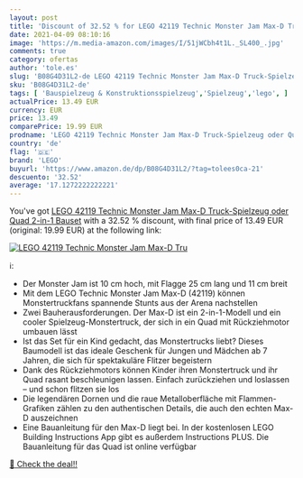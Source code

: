 ```yaml
---
layout: post
title: 'Discount of 32.52 % for LEGO 42119 Technic Monster Jam Max-D Tru'
date: 2021-04-09 08:10:16
image: 'https://m.media-amazon.com/images/I/51jWCbh4t1L._SL400_.jpg'
comments: true
category: ofertas
author: 'tole.es'
slug: 'B08G4D31L2-de LEGO 42119 Technic Monster Jam Max-D Truck-Spielzeug oder...'
sku: 'B08G4D31L2-de'
tags: [ 'Bauspielzeug & Konstruktionsspielzeug','Spielzeug','lego', ]
actualPrice: 13.49 EUR
currency: EUR
price: 13.49
comparePrice: 19.99 EUR
prodname: 'LEGO 42119 Technic Monster Jam Max-D Truck-Spielzeug oder Quad   2-in-1 Bauset'
country: 'de'
flag: '🇩🇪'
brand: 'LEGO'
buyurl: 'https://www.amazon.de/dp/B08G4D31L2/?tag=tolees0ca-21'
descuento: '32.52'
average: '17.1272222222221'
---
```


You've got [LEGO 42119 Technic Monster Jam Max-D Truck-Spielzeug oder Quad   2-in-1 Bauset](https://www.amazon.de/dp/B08G4D31L2/?tag=tolees0ca-21) with a  32.52 % discount, with final price of 13.49 EUR (original: 19.99 EUR) at the following link:

[![LEGO 42119 Technic Monster Jam Max-D Tru](https://m.media-amazon.com/images/I/51jWCbh4t1L._SL400_.jpg)](https://www.amazon.de/dp/B08G4D31L2/?tag=tolees0ca-21)

ℹ️:

- Der Monster Jam ist 10 cm hoch, mit Flagge 25 cm lang und 11 cm breit
- Mit dem LEGO Technic Monster Jam Max-D (42119) können Monstertruckfans spannende Stunts aus der Arena nachstellen
- Zwei Bauherausforderungen. Der Max-D ist ein 2-in-1-Modell und ein cooler Spielzeug-Monstertruck, der sich in ein Quad mit Rückziehmotor umbauen lässt
- Ist das Set für ein Kind gedacht, das Monstertrucks liebt? Dieses Baumodell ist das ideale Geschenk für Jungen und Mädchen ab 7 Jahren, die sich für spektakuläre Flitzer begeistern
- Dank des Rückziehmotors können Kinder ihren Monstertruck und ihr Quad rasant beschleunigen lassen. Einfach zurückziehen und loslassen – und schon flitzen sie los
- Die legendären Dornen und die raue Metalloberfläche mit Flammen-Grafiken zählen zu den authentischen Details, die auch den echten Max-D auszeichnen
- Eine Bauanleitung für den Max-D liegt bei. In der kostenlosen LEGO Building Instructions App gibt es außerdem Instructions PLUS. Die Bauanleitung für das Quad ist online verfügbar

[🛒 Check the deal!!](https://www.amazon.de/dp/B08G4D31L2/?tag=tolees0ca-21)
